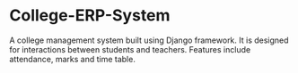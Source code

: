 # College-ERP-System
A college management system built using Django framework. It is designed for interactions between students and teachers. Features include attendance, marks and time table.
